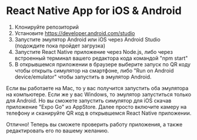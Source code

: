 # React Native App for iOS & Android

1. Клонируйте репозиторий 
2. Установите https://developer.android.com/studio
3. Запустите эмулятор Android или iOS через Android Studio (подождите пока пройдет загрузка)
4. Запустите React Native приложение через Node.js, либо через встроенный терминал вашего редактора кода командой "npm start"
5. В открывшемся приложении в браузере выберите запуск по QR коду чтобы открыть симулятор на смартфоне, либо "Run on Android device/emulator" чтобы запустить в эмулятор Android. 

Если вы работаете на Mac, то у вас получится запустить оба эмулятора на компьютере. 
Если же у вас Windows, то эмулятор запуститься только для Android. Но вы сможете запустить симулятор для iOS скачав приложение "Expo Go" из AppStore. Далее просто включите камеру на телефону и сканируйте QR код в открывшемся React Native приложении. 

Отлично! Теперь вы сможете проверить работу приложения, а также редактировать его по вашему желанию. 